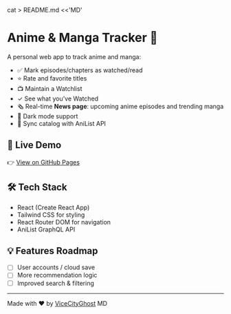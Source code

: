 cat > README.md <<'MD'
# Anime & Manga Tracker 🎌

A personal web app to track anime and manga:
- ✅ Mark episodes/chapters as watched/read  
- ⭐ Rate and favorite titles  
- 📺 Maintain a Watchlist  
- ✓ See what you’ve Watched  
- 🗞️ Real-time **News page**: upcoming anime episodes and trending manga  
- 🎨 Dark mode support  
- 🔄 Sync catalog with AniList API  

## 🚀 Live Demo
👉 [View on GitHub Pages](https://vicecityghost.github.io/amtracker/)

## 🛠️ Tech Stack
- React (Create React App)
- Tailwind CSS for styling
- React Router DOM for navigation
- AniList GraphQL API

## 💡 Features Roadmap
- [ ] User accounts / cloud save  
- [ ] More recommendation logic  
- [ ] Improved search & filtering  

---

Made with ❤️ by [ViceCityGhost](https://github.com/ViceCityGhost)
MD
